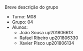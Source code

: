 Breve descrição do grupo

* Turno: M08
* Grupo: 04
* Alunos:
    - João Sousa up201806613 
    - Rafael Ribeiro up201806330
    - Xavier Pisco up201806134
